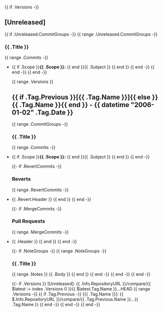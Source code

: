 {{ if .Versions -}}
  <a name="unreleased"></a>
  ## [Unreleased]

  {{ if .Unreleased.CommitGroups -}}
  {{ range .Unreleased.CommitGroups -}}
  ### {{ .Title }}
  {{ range .Commits -}}
- {{ if .Scope }}**{{ .Scope }}:** {{ end }}{{ .Subject }}
  {{ end }}
  {{ end -}}
  {{ end -}}
  {{ end -}}

  {{ range .Versions }}
  <a name="{{ .Tag.Name }}"></a>
  ## {{ if .Tag.Previous }}[{{ .Tag.Name }}]{{ else }}{{ .Tag.Name }}{{ end }} - {{ datetime "2006-01-02" .Tag.Date }}
  {{ range .CommitGroups -}}
  ### {{ .Title }}
  {{ range .Commits -}}
- {{ if .Scope }}**{{ .Scope }}:** {{ end }}{{ .Subject }}
  {{ end }}
  {{ end -}}

  {{- if .RevertCommits -}}
  ### Reverts
  {{ range .RevertCommits -}}
- {{ .Revert.Header }}
  {{ end }}
  {{ end -}}

  {{- if .MergeCommits -}}
  ### Pull Requests
  {{ range .MergeCommits -}}
- {{ .Header }}
  {{ end }}
  {{ end -}}

  {{- if .NoteGroups -}}
  {{ range .NoteGroups -}}
  ### {{ .Title }}
  {{ range .Notes }}
  {{ .Body }}
  {{ end }}
  {{ end -}}
  {{ end -}}
  {{ end -}}

  {{- if .Versions }}
  [Unreleased]: {{ .Info.RepositoryURL }}/compare/{{ $latest := index .Versions 0 }}{{ $latest.Tag.Name }}...HEAD
  {{ range .Versions -}}
  {{ if .Tag.Previous -}}
  [{{ .Tag.Name }}]: {{ $.Info.RepositoryURL }}/compare/{{ .Tag.Previous.Name }}...{{ .Tag.Name }}
  {{ end -}}
  {{ end -}}
  {{ end -}}